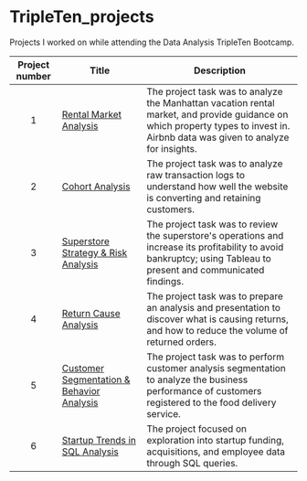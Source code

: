# TripleTen_projects
Projects I worked on while attending the Data Analysis TripleTen Bootcamp.


| Project number | Title | Description |
| :-----------: | ----------- |----------- |
| 1 | [Rental Market Analysis](https://docs.google.com/spreadsheets/d/1rvzgT5BtuRuvsHVPwv9pjAh0A6YOqFmXlzMv-naM-SM/edit?usp=sharing)| The project task was to analyze the Manhattan vacation rental market, and provide guidance on which property types to invest in. Airbnb data was given to analyze for insights.|
| 2 | [Cohort Analysis](https://docs.google.com/spreadsheets/d/1p_6-M_2hyKBn5ygrc7HIZ47Zh9aGraq_DxfVTAjURqE/edit?usp=sharing) | The project task was to analyze raw transaction logs to understand how well the website is converting and retaining customers. |
| 3 | [Superstore Strategy & Risk Analysis](https://public.tableau.com/app/profile/dalya.s/viz/SuperStoreAnalysis_17497643785760/ReturnsandRiskAnalysis) | The project task was to review the superstore's operations and increase its profitability to avoid bankruptcy; using Tableau to present and communicated findings.|
| 4 | [Return Cause Analysis](https://public.tableau.com/app/profile/dalya.s/viz/ReturnCauseAnalysis/ReturnStory)| The project task was to prepare an analysis and presentation to discover what is causing returns, and how to reduce the volume of returned orders. |
| 5 | [Customer Segmentation & Behavior Analysis](https://github.com/DalyaSo/Data_projects_TripleTen/tree/main/Zomato_Customer_Segmentation) | The project task was to perform customer analysis segmentation to analyze the business performance of customers registered to the food delivery service. |
| 6 | [Startup Trends in SQL Analysis](https://github.com/DalyaSo/Data_projects_TripleTen/tree/main/Startup_Trends_SQL) | The project focused on exploration into startup funding, acquisitions, and employee data through SQL queries.
